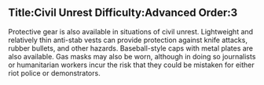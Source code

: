 Title:Civil Unrest
Difficulty:Advanced
Order:3
---
Protective gear is also available in situations of civil unrest. Lightweight and relatively thin anti-stab vests can provide protection against knife attacks, rubber bullets, and other hazards. Baseball-style caps with metal plates are also available. Gas masks may also be worn, although in doing so journalists or humanitarian workers incur the risk that they could be mistaken for either riot police or demonstrators.